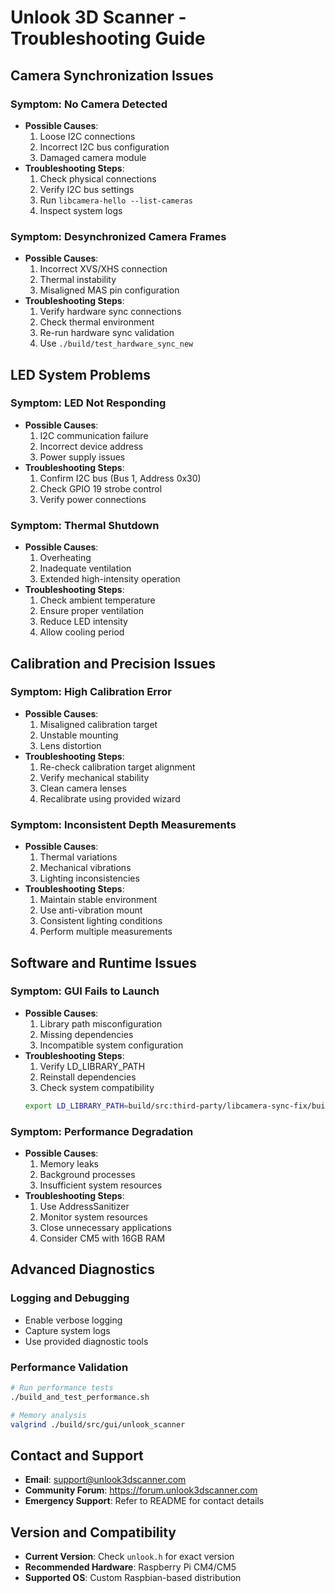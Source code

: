 # Unlook 3D Scanner - Troubleshooting Guide

## Camera Synchronization Issues

### Symptom: No Camera Detected
- **Possible Causes**:
  1. Loose I2C connections
  2. Incorrect I2C bus configuration
  3. Damaged camera module
- **Troubleshooting Steps**:
  1. Check physical connections
  2. Verify I2C bus settings
  3. Run `libcamera-hello --list-cameras`
  4. Inspect system logs

### Symptom: Desynchronized Camera Frames
- **Possible Causes**:
  1. Incorrect XVS/XHS connection
  2. Thermal instability
  3. Misaligned MAS pin configuration
- **Troubleshooting Steps**:
  1. Verify hardware sync connections
  2. Check thermal environment
  3. Re-run hardware sync validation
  4. Use `./build/test_hardware_sync_new`

## LED System Problems

### Symptom: LED Not Responding
- **Possible Causes**:
  1. I2C communication failure
  2. Incorrect device address
  3. Power supply issues
- **Troubleshooting Steps**:
  1. Confirm I2C bus (Bus 1, Address 0x30)
  2. Check GPIO 19 strobe control
  3. Verify power connections

### Symptom: Thermal Shutdown
- **Possible Causes**:
  1. Overheating
  2. Inadequate ventilation
  3. Extended high-intensity operation
- **Troubleshooting Steps**:
  1. Check ambient temperature
  2. Ensure proper ventilation
  3. Reduce LED intensity
  4. Allow cooling period

## Calibration and Precision Issues

### Symptom: High Calibration Error
- **Possible Causes**:
  1. Misaligned calibration target
  2. Unstable mounting
  3. Lens distortion
- **Troubleshooting Steps**:
  1. Re-check calibration target alignment
  2. Verify mechanical stability
  3. Clean camera lenses
  4. Recalibrate using provided wizard

### Symptom: Inconsistent Depth Measurements
- **Possible Causes**:
  1. Thermal variations
  2. Mechanical vibrations
  3. Lighting inconsistencies
- **Troubleshooting Steps**:
  1. Maintain stable environment
  2. Use anti-vibration mount
  3. Consistent lighting conditions
  4. Perform multiple measurements

## Software and Runtime Issues

### Symptom: GUI Fails to Launch
- **Possible Causes**:
  1. Library path misconfiguration
  2. Missing dependencies
  3. Incompatible system configuration
- **Troubleshooting Steps**:
  1. Verify LD_LIBRARY_PATH
  2. Reinstall dependencies
  3. Check system compatibility
  ```bash
  export LD_LIBRARY_PATH=build/src:third-party/libcamera-sync-fix/build/src/libcamera:third-party/libcamera-sync-fix/build/src/libcamera/base:$LD_LIBRARY_PATH
  ```

### Symptom: Performance Degradation
- **Possible Causes**:
  1. Memory leaks
  2. Background processes
  3. Insufficient system resources
- **Troubleshooting Steps**:
  1. Use AddressSanitizer
  2. Monitor system resources
  3. Close unnecessary applications
  4. Consider CM5 with 16GB RAM

## Advanced Diagnostics

### Logging and Debugging
- Enable verbose logging
- Capture system logs
- Use provided diagnostic tools

### Performance Validation
```bash
# Run performance tests
./build_and_test_performance.sh

# Memory analysis
valgrind ./build/src/gui/unlook_scanner
```

## Contact and Support

- **Email**: support@unlook3dscanner.com
- **Community Forum**: https://forum.unlook3dscanner.com
- **Emergency Support**: Refer to README for contact details

## Version and Compatibility

- **Current Version**: Check `unlook.h` for exact version
- **Recommended Hardware**: Raspberry Pi CM4/CM5
- **Supported OS**: Custom Raspbian-based distribution